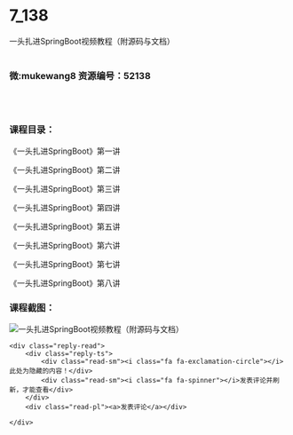# 7_138
一头扎进SpringBoot视频教程（附源码与文档）
<br/></br>
<h3>微:mukewang8 资源编号：52138</h3>
<br/></br>
<h3>课程目录：</h3>
<p>《一头扎进SpringBoot》第一讲</p>
<p>《一头扎进SpringBoot》第二讲</p>
<p>《一头扎进SpringBoot》第三讲</p>
<p>《一头扎进SpringBoot》第四讲</p>
<p>《一头扎进SpringBoot》第五讲</p>
<p>《一头扎进SpringBoot》第六讲</p>
<p>《一头扎进SpringBoot》第七讲</p>
<p>《一头扎进SpringBoot》第八讲</p>
<h3>课程截图：</h3>
<p><img src="https://www.ko996.com/wp-content/uploads/img/2017/10/1-3-300x189.png" alt="一头扎进SpringBoot视频教程（附源码与文档）"></p>


	<div class="reply-read">
		<div class="reply-ts">
			<div class="read-sm"><i class="fa fa-exclamation-circle"></i>此处为隐藏的内容！</div>
			<div class="read-sm"><i class="fa fa-spinner"></i>发表评论并刷新，才能查看</div>
		</div>
		<div class="read-pl"><a>发表评论</a></div>
		
    </div>
